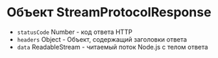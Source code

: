 # Объект StreamProtocolResponse

* `statusCode` Number - код ответа HTTP
* `headers` Object - Объект, содержащий заголовки ответа
* `data` ReadableStream - читаемый поток Node.js с телом ответа